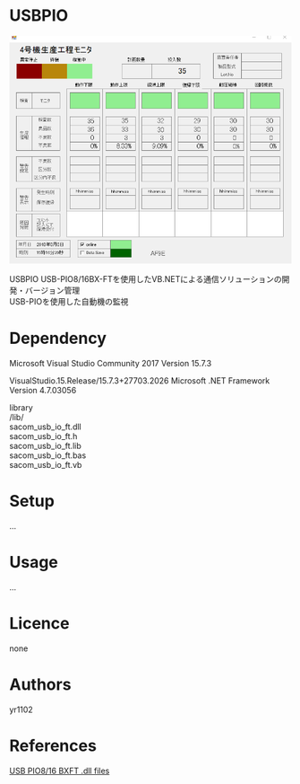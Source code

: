 # USBPIO

![moniter](https://github.com/yr1102/images/blob/master/4%E5%8F%B7%E6%A9%9F%E7%94%9F%E7%94%A3%E5%B7%A5%E7%A8%8B%E3%83%A2%E3%83%8B%E3%82%BF%E3%82%B5%E3%83%B3%E3%83%97%E3%83%AB.gif)

USBPIO
USB-PIO8/16BX-FTを使用したVB.NETによる通信ソリューションの開発・バージョン管理  
USB-PIOを使用した自動機の監視

# Dependency
Microsoft Visual Studio Community 2017 
Version 15.7.3

VisualStudio.15.Release/15.7.3+27703.2026
Microsoft .NET Framework
Version 4.7.03056

library  
/lib/  
sacom_usb_io_ft.dll  
sacom_usb_io_ft.h  
sacom_usb_io_ft.lib  
sacom_usb_io_ft.bas  
sacom_usb_io_ft.vb  

# Setup
...

# Usage
...

# Licence
none

# Authors
yr1102

# References
[USB PIO8/16 BXFT .dll files](http://www.sacom.co.jp/product/products_detail.php?group=59&cat=650&prid=usb_pio_8_16_bx_ft)
